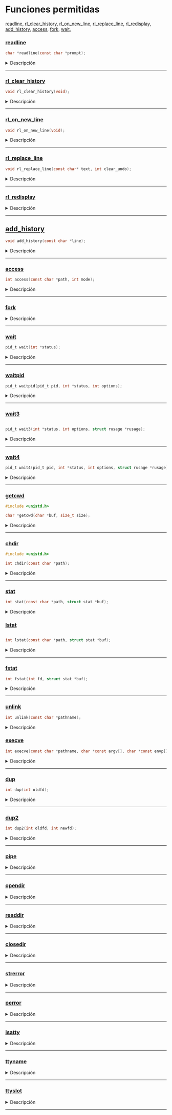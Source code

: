 # Funciones permitidas

[readline](#readline), [rl_clear_history](#rl_clear_history), [rl_on_new_line](#rl_on_new_line), [rl_replace_line](#rl_replace_line), [rl_redisplay](#rl_redisplay), [add_history](#add_history), [access](#access), [fork](#fork), [wait](#wait), 


### [readline](../funciones/permitidas/readline.c)

```c
char *readline(const char *prompt);
```

<details>
  <summary>Descripción</summary>

### [Instalar readline](./../funciones/permitidas/readline.md)

`readline()` esta incluida en la biblioteca `libreadline`, que proporcionan una funcionalidad avanzada para la lectura de líneas de entrada desde el usuario en la línea de comandos.


La función `readline()` lee una línea de entrada desde el usuario y la devuelve como un puntero a una cadena de caracteres dinámicamente asignada en memoria. La sintaxis de la función `readline()` es la siguiente:

- `prompt` es una cadena de caracteres que se muestra en la línea de comandos para indicar que se está esperando la entrada del usuario.

La función `readline()` devuelve un puntero a una cadena de caracteres que contiene la línea de entrada leída. El usuario debe liberar la memoria asignada a esta cadena utilizando la función `free()` cuando ya no se necesite.

</details>

___

### [rl_clear_history](../funciones/permitidas/rl_clear_history.c)

```c
void rl_clear_history(void);
```

<details>
  <summary>Descripción</summary>

La función `rl_clear_history` es una función de la biblioteca de línea de comandos `readline` en C, que se utiliza para borrar el historial de entrada. La función se define en el archivo de encabezado `readline/history.h`.

La función no toma argumentos y no devuelve ningún valor.

La función `rl_clear_history` borra todo el historial de entrada almacenado en la memoria por la biblioteca readline. El historial de entrada se almacena en un archivo oculto en el directorio de inicio del usuario, por lo que borrar el historial con esta función solo borra los datos de la memoria, no del archivo en sí.

Es importante tener en cuenta que la función `rl_clear_history` solo borra el historial de entrada que ha sido almacenado por la biblioteca readline. Si está utilizando otra biblioteca o un enfoque personalizado para manejar la entrada de la línea de comandos, es posible que deba implementar su propia función de limpieza de historial.

</details>

___


### [rl_on_new_line](../funciones/permitidas/rl_on_new_line.c)

```c
void rl_on_new_line(void);
```

<details>
  <summary>Descripción</summary>

La función `rl_on_new_line` es una función de la biblioteca `readline` en C, que se utiliza para notificar a la biblioteca que se ha llegado a una nueva línea en la entrada. La función se define en el archivo de encabezado `readline/readline.h`.

La función no toma argumentos y no devuelve ningún valor.

Cuando se llama a la función `rl_on_new_line`, la biblioteca `readline` procesa la línea actual de entrada y la agrega al historial. También restablece el estado de la línea de entrada a la configuración inicial para la siguiente entrada. Esta función debe llamarse siempre que se completa una línea de entrada y antes de leer una nueva línea de entrada.

</details>

___

### [rl_replace_line](../funciones/permitidas/rl_replace_line.c)

```c
void rl_replace_line(const char* text, int clear_undo);
```

<details>
  <summary>Descripción</summary>

	La función `rl_replace_line` es una función de la biblioteca `readline` en C, que se utiliza para reemplazar la línea actual de entrada con una nueva línea. La función se define en el archivo de encabezado `readline/readline.h`.

La función toma dos argumentos: 

1. `text` es un puntero a una cadena de caracteres que se utilizará para reemplazar la línea actual de entrada.
2. `clear_undo` es un valor booleano (0 o 1) que indica si se deben borrar los datos de deshacer (undo) de la línea actual de entrada antes de reemplazarla.

Cuando se llama a la función `rl_replace_line`, la biblioteca `readline` reemplaza la línea actual de entrada con la cadena de caracteres especificada en `text`. Si `clear_undo` es `1`, se borrarán los datos de deshacer (undo) de la línea actual de entrada. Si `clear_undo` es `0`, los datos de deshacer (undo) permanecerán intactos.

En este ejemplo, utilizamos un ciclo `while` para leer continuamente líneas de entrada utilizando la función `readline`. Después de procesar la entrada, llamamos a la función `rl_replace_line` para reemplazar la línea actual de entrada con una nueva línea que dice "Nueva línea". También especificamos que se deben borrar los datos de deshacer (undo) de la línea actual de entrada utilizando `1` como segundo argumento.

Luego llamamos a la función `rl_redisplay` para redibujar la nueva línea en la consola. Finalmente, liberamos la memoria utilizada por `readline` para la entrada utilizando la función `free`.

</details>

___

### [rl_redisplay](../funciones/permitidas/rl_redisplay.c)

<details>
  <summary>Descripción</summary>

  La función `rl_redisplay()` es parte de la biblioteca `readline` en C y se utiliza para redibujar la línea de entrada actual en la consola. Esto puede ser útil si necesitas actualizar la línea de entrada para que refleje un cambio en el estado del programa, por ejemplo, para mostrar un mensaje de error o para actualizar el prompt.

</details>

___

## [add_history](../funciones/permitidas/add_history.c)

```c
void add_history(const char *line);
```

<details>
  <summary>Descripción</summary>

`add_history` es una función de la biblioteca `readline` que se utiliza para agregar una línea de texto al historial de comandos. El historial de comandos es una lista de comandos previamente ingresados por el usuario, que se puede recuperar y reutilizar en la consola con el uso de teclas de flecha hacia arriba y hacia abajo. 

Donde `line` es un puntero a una cadena de caracteres que representa el comando a agregar al historial.

</details>

___

### [access](../funciones/permitidas/access.c)

```c
int access(const char *path, int mode);
```

<details>
  <summary>Descripción</summary>

se utiliza para verificar si se puede acceder a un archivo o si un archivo existe. La función devuelve un valor entero distinto de cero si se puede acceder al archivo o si el archivo existe, y devuelve cero si no se puede acceder al archivo o si el archivo no existe.

Donde `path` es un puntero a una cadena de caracteres que representa la ruta del archivo a verificar, y `mode` es un conjunto de indicadores que especifican los permisos de acceso a comprobar.

Los valores posibles de `mode` son los siguientes:

- `F_OK`: Verifica si el archivo existe.
- `R_OK`: Verifica si el archivo es legible.
- `W_OK`: Verifica si el archivo es escribible.
- `X_OK`: Verifica si el archivo es ejecutable.

</details>

___

### [fork](../funciones/permitidas/fork.c)

<details>
  <summary>Descripción</summary>

La función `fork()` se utiliza para crear un nuevo proceso a partir del proceso actual. El proceso que llama a `fork()` se conoce como proceso padre y el proceso recién creado se conoce como proceso hijo.

La función `fork()` devuelve un valor entero que representa el resultado de la llamada. Si el valor es negativo, significa que se produjo un error al crear el proceso hijo. Si el valor es cero, significa que la llamada a `fork()` se realizó correctamente en el proceso hijo. Si el valor es positivo, significa que la llamada a `fork()` se realizó correctamente en el proceso padre y el valor devuelto es el ID del proceso hijo.

</details>

___

### [wait](../funciones/permitidas/wait.c)

```c
pid_t wait(int *status);
```

<details>
  <summary>Descripción</summary>

La función `wait` en C es una llamada al sistema que suspende la ejecución del proceso actual hasta que uno de sus procesos hijos finaliza su ejecución. La función `wait` tiene la siguiente sintaxis:

Donde `status` es un puntero a una variable de tipo `int` que contiene información sobre el estado del proceso hijo que finalizó su ejecución.

#### Ejemplo 1: Esperando a un proceso hijo

```c
#include <stdio.h>
#include <stdlib.h>
#include <unistd.h>
#include <sys/wait.h>

int main() {
    pid_t pid = fork();
    
    if (pid == 0) {
        // Este es el proceso hijo
        printf("Soy el proceso hijo\n");
        exit(0);
    } else if (pid > 0) {
        // Este es el proceso padre
        printf("Soy el proceso padre\n");
        wait(NULL);
        printf("El proceso hijo ha finalizado\n");
    } else {
        // Error al crear el proceso hijo
        perror("fork");
        exit(1);
    }
    
    return 0;
}
```

En este ejemplo, se crea un proceso hijo utilizando la función `fork`. El proceso hijo imprime un mensaje y sale de la ejecución utilizando la función `exit`. El proceso padre espera a que el proceso hijo finalice su ejecución utilizando la función `wait`. Una vez que el proceso hijo ha finalizado, el proceso padre imprime un mensaje indicando que el proceso hijo ha finalizado.

#### Ejemplo 2: Manejando el estado de salida del proceso hijo

```c
#include <stdio.h>
#include <stdlib.h>
#include <unistd.h>
#include <sys/wait.h>

int main() {
    pid_t pid = fork();
    int status;
    
    if (pid == 0) {
        // Este es el proceso hijo
        printf("Soy el proceso hijo\n");
        exit(1);
    } else if (pid > 0) {
        // Este es el proceso padre
        printf("Soy el proceso padre\n");
        wait(&status);
        if (WIFEXITED(status)) {
            printf("El proceso hijo ha finalizado con estado %d\n", WEXITSTATUS(status));
        } else {
            printf("El proceso hijo ha finalizado de manera anormal\n");
        }
    } else {
        // Error al crear el proceso hijo
        perror("fork");
        exit(1);
    }
    
    return 0;
}
```

En este ejemplo, se crea un proceso hijo utilizando la función `fork`. El proceso hijo imprime un mensaje y sale de la ejecución con un código de salida de 1 utilizando la función `exit`. El proceso padre espera a que el proceso hijo finalice su ejecución utilizando la función `wait` y obtiene información sobre el estado de salida del proceso hijo utilizando la macro `WIFEXITED`. Si el proceso hijo finalizó de manera normal, se imprime el estado de salida del proceso hijo utilizando la macro `WEXITSTATUS`. Si el proceso hijo finalizó de manera anormal, se imprime un mensaje indicando que el proceso hijo finalizó de manera anormal.

#### Ejemplo 3: Manejando señales del proceso hijo

```c
#include <stdio.h>
#include <stdlib.h>
#include <unistd.h>
#include <signal.h>
#include <sys/wait.h>

void handler(int sig) {
    printf("Se recibió la señal %d\n", sig);
}

int main() {
pid_t pid = fork();
if (pid == 0) {
    // Este es el proceso hijo
    printf("Soy el proceso hijo\n");
    sleep(2);
    printf("Proceso hijo terminando de manera anormal\n");
    raise(SIGTERM);
} else if (pid > 0) {
    // Este es el proceso padre
    printf("Soy el proceso padre\n");
    signal(SIGTERM, handler);
    wait(NULL);
    printf("El proceso hijo ha finalizado\n");
} else {
    // Error al crear el proceso hijo
    perror("fork");
    exit(1);
}
return 0;
}
```
Se crea un proceso hijo utilizando la función `fork`. Si `fork` devuelve 0, se está ejecutando en el proceso hijo, de lo contrario, se está ejecutando en el proceso padre. 

En el proceso hijo, se imprime un mensaje indicando que es el proceso hijo y se espera 2 segundos utilizando la función `sleep`. Luego, se imprime otro mensaje indicando que el proceso hijo está terminando de manera anormal y se envía una señal `SIGTERM` al proceso padre utilizando la función `raise`.

En el proceso padre, se establece un manejador de señal para la señal `SIGTERM` utilizando la función `signal`. Luego, se espera a que el proceso hijo finalice su ejecución utilizando la función `wait`. La función `wait` suspende la ejecución del proceso padre hasta que el proceso hijo haya terminado. Si se pasa NULL como argumento, no se devuelve ninguna información sobre el estado de salida del proceso hijo. Después de que el proceso hijo ha finalizado, se imprime un mensaje indicando que el proceso hijo ha finalizado.

En caso de que haya un error al crear el proceso hijo, se imprime un mensaje de error utilizando la función `perror` y se sale del programa utilizando la función `exit`.

Por último, se devuelve 0 para indicar que el programa ha finalizado correctamente.

</details>

___

### [waitpid](../funciones/permitidas/waitpid.c)

```c
pid_t waitpid(pid_t pid, int *status, int options);
```

<details>
  <summary>Descripción</summary>

  Se utiliza para suspender la ejecución de un proceso padre hasta que uno de sus procesos hijos termine su ejecución. Esta función permite esperar específicamente a un proceso hijo particular o a cualquier proceso hijo, según los parámetros que se le pasen.

- `pid`: El ID del proceso hijo que se desea esperar. Puede tener diferentes valores:
  - Si `pid` es igual a -1, `waitpid` espera a cualquier proceso hijo.
  - Si `pid` es igual a 0, `waitpid` espera a cualquier proceso hijo cuyo grupo de procesos sea igual al del proceso padre.
  - Si `pid` es mayor que 0, `waitpid` espera al proceso hijo con ese ID.

- `status`: Un puntero a una variable entera donde `waitpid` almacenará el estado de salida del proceso hijo. Puede ser `NULL` si no se necesita el estado de salida.

- `options`: Un entero que puede contener varias opciones que afectan el comportamiento de `waitpid`. Puede ser `0` para ninguna opción o utilizar la macro `WNOHANG` para realizar una espera no bloqueante.

**Ejemplo 1: Esperar a cualquier proceso hijo**

En este ejemplo, se utiliza `waitpid` para esperar a que cualquier proceso hijo finalice su ejecución:

```c
#include <sys/types.h>
#include <sys/wait.h>
#include <stdio.h>
#include <stdlib.h>
#include <unistd.h>

int main() {
    pid_t childPid;
    int status;

    childPid = fork();

    if (childPid == 0) {
        // Código del proceso hijo
        printf("Proceso hijo ejecutándose\n");
        sleep(2);
        exit(0);
    } else if (childPid > 0) {
        // Código del proceso padre
        printf("Proceso padre esperando a que el hijo termine\n");
        waitpid(-1, &status, 0);
        printf("Proceso hijo terminado\n");
    } else {
        perror("Error al crear el proceso hijo");
        exit(1);
    }

    return 0;
}
```

</details>

___

### [wait3](../funciones/permitidas/wait3.c)


```c

pid_t wait3(int *status, int options, struct rusage *rusage);
```

<details>
  <summary>Descripción</summary>

 Se utiliza para suspender la ejecución de un proceso padre hasta que uno de sus procesos hijos termine su ejecución y obtener información detallada sobre su estado de salida. Esta función es similar a `waitpid`, pero proporciona más información sobre el estado de salida del proceso hijo.

- `status`: Un puntero a una variable entera donde `wait3` almacenará el estado de salida del proceso hijo. Puede ser `NULL` si no se necesita el estado de salida.

- `options`: Un entero que puede contener varias opciones que afectan el comportamiento de `wait3`. Puede ser `0` para ninguna opción o utilizar la macro `WNOHANG` para realizar una espera no bloqueante.

- `rusage`: Un puntero a una estructura `rusage` donde `wait3` almacenará información detallada sobre el uso de recursos del proceso hijo, como tiempo de CPU, uso de memoria, etc. Puede ser `NULL` si no se necesita esta información.

**Ejemplo 1: Esperar a cualquier proceso hijo y obtener información de uso de recursos**

En este ejemplo, se utiliza `wait3` para esperar a que cualquier proceso hijo finalice su ejecución y obtener información detallada sobre su uso de recursos:

```c
#include <sys/types.h>
#include <sys/wait.h>
#include <stdio.h>
#include <stdlib.h>
#include <unistd.h>
#include <sys/resource.h>

int main() {
    pid_t childPid;
    int status;
    struct rusage usage;

    childPid = fork();

    if (childPid == 0) {
        // Código del proceso hijo
        printf("Proceso hijo ejecutándose\n");
        sleep(2);
        exit(0);
    } else if (childPid > 0) {
        // Código del proceso padre
        printf("Proceso padre esperando a que el hijo termine\n");
        wait3(&status, 0, &usage);
        printf("Proceso hijo terminado\n");
        printf("Uso de recursos del hijo: Tiempo de CPU = %ld segundos, Memoria = %ld KB\n",
               usage.ru_utime.tv_sec, usage.ru_maxrss);
    } else {
        perror("Error al crear el proceso hijo");
        exit(1);
    }

    return 0;
}
```

En este ejemplo, el proceso padre crea un proceso hijo utilizando `fork`. El proceso hijo imprime un mensaje y luego se suspende durante 2 segundos usando `sleep` antes de salir con `exit(0)`. Mientras tanto, el proceso padre llama a `wait3` para esperar a que el proceso hijo termine y obtener información detallada sobre su uso de recursos. El estado de salida del proceso hijo se almacena en la variable `status`, y la información de uso de recursos se almacena en la estructura `usage`. Después de que el proceso hijo termina, el proceso padre imprime un mensaje indicando que el proceso hijo ha terminado, junto con la información de uso de recursos obtenida.

</details>

___

### [wait4](../funciones/permitidas/wait4.c)

```c
pid_t wait4(pid_t pid, int *status, int options, struct rusage *rusage);
```

<details>
  <summary>Descripción</summary>

La función `wait4` en C se utiliza para esperar a un proceso hijo específico o a cualquier proceso hijo, y permite obtener estadísticas de utilización de recursos y proporcionar opciones adicionales. Aquí tienes la sintaxis de la función `wait4`:

- `pid`: El ID del proceso hijo al que se desea esperar. Puede tener diferentes valores:
  - Si `pid` es igual a -1, `wait4` espera a cualquier proceso hijo.
  - Si `pid` es igual a 0, `wait4` espera a cualquier proceso hijo cuyo grupo de procesos sea igual al del proceso padre.
  - Si `pid` es mayor que 0, `wait4` espera al proceso hijo con ese ID.

- `status`: Un puntero a una variable entera donde `wait4` almacenará el estado de salida del proceso hijo. Puede ser `NULL` si no se necesita el estado de salida.

- `options`: Un entero que puede contener varias opciones que afectan el comportamiento de `wait4`. Puede ser `0` para ninguna opción o utilizar macros como `WNOHANG` para realizar una espera no bloqueante o `WUNTRACED` para esperar por procesos detenidos.

- `rusage`: Un puntero a una estructura `rusage` donde `wait4` almacenará información detallada sobre la utilización de recursos del proceso hijo, como tiempo de CPU, uso de memoria, etc. Puede ser `NULL` si no se necesita esta información.

Aquí tienes dos ejemplos de código para ilustrar el uso de la función `wait4`:

**Ejemplo 1: Esperar a cualquier proceso hijo y obtener información de utilización de recursos**

En este ejemplo, utilizamos `wait4` para esperar a que cualquier proceso hijo termine su ejecución y obtener información detallada sobre su utilización de recursos:

```c
#include <sys/types.h>
#include <sys/wait.h>
#include <stdio.h>
#include <stdlib.h>
#include <unistd.h>
#include <sys/resource.h>

int main() {
    pid_t childPid;
    int status;
    struct rusage usage;

    childPid = fork();

    if (childPid == 0) {
        // Código del proceso hijo
        printf("Proceso hijo ejecutándose\n");
        sleep(2);
        exit(0);
    } else if (childPid > 0) {
        // Código del proceso padre
        printf("Proceso padre esperando a que el hijo termine\n");
        wait4(-1, &status, 0, &usage);
        printf("Proceso hijo terminado\n");
        printf("Uso de recursos del hijo: Tiempo de CPU = %ld segundos, Memoria = %ld KB\n",
               usage.ru_utime.tv_sec, usage.ru_maxrss);
    } else {
        perror("Error al crear el proceso hijo");
        exit(1);
    }

    return 0
}

```

</details>

___

### [getcwd](../funciones/permitidas/getcwd.c)

```c
#include <unistd.h>

char *getcwd(char *buf, size_t size);
```

<details>
  <summary>Descripción</summary>

La función `getcwd` en C se utiliza para obtener el directorio de trabajo actual (Current Working Directory, CWD). Permite obtener la ruta absoluta del directorio en el que se encuentra actualmente el programa en ejecución.

- `buf`: Un puntero a un búfer de caracteres donde se almacenará el directorio de trabajo actual. Puede ser `NULL` para que la función asigne automáticamente un búfer.

- `size`: El tamaño del búfer especificado en `buf`.

La función `getcwd` devuelve un puntero a la cadena de caracteres que contiene el directorio de trabajo actual en caso de éxito, o `NULL` en caso de error.


**Ejemplo 1: Obtener el directorio de trabajo actual y mostrarlo por pantalla**

```c
#include <unistd.h>
#include <stdio.h>

int main() {
    char cwd[256];

    if (getcwd(cwd, sizeof(cwd)) != NULL) {
        printf("Directorio de trabajo actual: %s\n", cwd);
    } else {
        perror("Error al obtener el directorio de trabajo actual");
        return 1;
    }

    return 0;
}
```

En este ejemplo, utilizamos `getcwd` para obtener el directorio de trabajo actual y lo almacenamos en el búfer `cwd`. Luego, imprimimos el directorio de trabajo actual por pantalla. Si la función `getcwd` falla, se imprime un mensaje de error utilizando `perror`.

**Ejemplo 2: Cambiar de directorio y obtener el nuevo directorio de trabajo actual**

```c
#include <unistd.h>
#include <stdio.h>

int main() {
    char cwd[256];

    if (chdir("/tmp") == 0) {
        if (getcwd(cwd, sizeof(cwd)) != NULL) {
            printf("Nuevo directorio de trabajo actual: %s\n", cwd);
        } else {
            perror("Error al obtener el directorio de trabajo actual");
            return 1;
        }
    } else {
        perror("Error al cambiar de directorio");
        return 1;
    }

    return 0;
}
```

En este ejemplo, utilizamos `chdir` para cambiar al directorio "/tmp". Luego, utilizamos `getcwd` para obtener el nuevo directorio de trabajo actual y lo almacenamos en el búfer `cwd`. Finalmente, imprimimos el nuevo directorio de trabajo actual por pantalla. Si alguna de las funciones `chdir` o `getcwd` falla, se imprime un mensaje de error utilizando `perror`.

</details>

___

### [chdir](../funciones/permitidas/chdir.c)

```c
#include <unistd.h>

int chdir(const char *path);
```

<details>
  <summary>Descripción</summary>

  La función `chdir` en C se utiliza para cambiar el directorio de trabajo actual (Current Working Directory, CWD) a un directorio especificado. Permite cambiar el directorio en el que se encuentra el programa en ejecución.

- `path`: Una cadena de caracteres que especifica la ruta del directorio al que se desea cambiar. Puede ser una ruta absoluta o relativa.

La función `chdir` devuelve 0 en caso de éxito, indicando que el cambio de directorio se realizó correctamente, o -1 en caso de error.

**Ejemplo 1: Cambiar al directorio "/tmp"**

```c
#include <unistd.h>
#include <stdio.h>

int main() {
    if (chdir("/tmp") == 0) {
        printf("Directorio cambiado correctamente\n");
    } else {
        perror("Error al cambiar el directorio");
        return 1;
    }

    return 0;
}
```

En este ejemplo, utilizamos `chdir` para cambiar al directorio "/tmp". Si el cambio de directorio se realiza correctamente, se imprime un mensaje de éxito por pantalla. Si `chdir` falla, se imprime un mensaje de error utilizando `perror`.

**Ejemplo 2: Cambiar al directorio especificado por el usuario**

```c
#include <unistd.h>
#include <stdio.h>

int main() {
    char path[256];

    printf("Ingrese el directorio al que desea cambiar: ");
    scanf("%s", path);

    if (chdir(path) == 0) {
        printf("Directorio cambiado correctamente\n");
    } else {
        perror("Error al cambiar el directorio");
        return 1;
    }

    return 0;
}
```

En este ejemplo, solicitamos al usuario que ingrese el directorio al que desea cambiar. Almacenamos la entrada del usuario en el búfer `path` y luego utilizamos `chdir` para cambiar al directorio especificado. Si el cambio de directorio se realiza correctamente, se imprime un mensaje de éxito por pantalla. Si `chdir` falla, se imprime un mensaje de error utilizando `perror`.

</details>

___

### [stat](../funciones/permitidas/stat.c)

```c
int stat(const char *path, struct stat *buf);
```

<details>
  <summary>Descripción</summary>

  La función `stat` en C se utiliza para obtener información sobre un archivo o directorio específico. Permite obtener detalles como los permisos, tamaño, tipo de archivo, información de tiempo, etc.

- `path`: Una cadena de caracteres que especifica la ruta del archivo o directorio sobre el cual se desea obtener información.

- `buf`: Un puntero a una estructura `stat` donde se almacenarán los detalles del archivo o directorio.

La función `stat` devuelve 0 en caso de éxito, indicando que se pudo obtener la información correctamente, o -1 en caso de error.

**Ejemplo 1: Obtener información de un archivo existente**

```c
#include <stdio.h>
#include <sys/stat.h>
#include <sys/types.h>
#include <time.h>
#include <unistd.h>

int	main(void)
{
	const char	*path;
	struct stat	fileStat;

	path = "archivo.txt";
	if (stat(path, &fileStat) == 0)
	{
		printf("Información del archivo:\n");
		printf("Tamaño: %lld bytes\n", fileStat.st_size);
		printf("Permisos: %o\n", fileStat.st_mode & 0777);
		printf("Último acceso: %s", ctime(&fileStat.st_atime));
		printf("Última modificación: %s", ctime(&fileStat.st_mtime));
		printf("Último cambio de estado: %s", ctime(&fileStat.st_ctime));
	}
	else
	{
		perror("Error al obtener información del archivo");
		return (1);
	}
	return (0);
}
```

En este ejemplo, utilizamos `stat` para obtener información del archivo "archivo.txt". Si la función `stat` se ejecuta correctamente, imprimimos detalles como el tamaño, los permisos y las fechas de último acceso, modificación y cambio de estado del archivo utilizando la estructura `stat` y las funciones de la biblioteca estándar.

**Ejemplo 2: Verificar la existencia de un directorio**

```c
#include <sys/types.h>
#include <sys/stat.h>
#include <unistd.h>
#include <stdio.h>

int main() {
    const char *path = "directorio";
    struct stat dirStat;

    if (stat(path, &dirStat) == 0) {
        if (S_ISDIR(dirStat.st_mode)) {
            printf("El directorio existe\n");
        } else {
            printf("El directorio no existe\n");
        }
    } else {
        perror("Error al obtener información del directorio");
        return 1;
    }

    return 0;
}
```

En este ejemplo, utilizamos `stat` para obtener información del directorio "directorio". Si la función `stat` se ejecuta correctamente, verificamos si el archivo es un directorio utilizando la macro `S_ISDIR` y la información de permisos de la estructura `stat`. Luego, imprimimos un mensaje indicando si el directorio existe o no.

</details>

### [lstat](../funciones/permitidas/lstat.c)

```c

int lstat(const char *path, struct stat *buf);
```

<details>
  <summary>Descripción</summary>

La función `lstat` en C se utiliza para obtener información sobre un archivo o enlace simbólico específico, sin seguir el enlace simbólico para obtener información sobre el archivo al que apunta.

- `path`: Una cadena de caracteres que especifica la ruta del archivo o enlace simbólico sobre el cual se desea obtener información.

- `buf`: Un puntero a una estructura `stat` donde se almacenarán los detalles del archivo o enlace simbólico.

La función `lstat` devuelve 0 en caso de éxito, indicando que se pudo obtener la información correctamente, o -1 en caso de error.


**Ejemplo 1: Obtener información de un archivo regular**

```c
#include <sys/types.h>
#include <sys/stat.h>
#include <stdio.h>

int main() {
    const char *path = "archivo.txt";
    struct stat fileStat;

    if (lstat(path, &fileStat) == 0) {
        if (S_ISREG(fileStat.st_mode)) {
            printf("El archivo es un archivo regular\n");
            printf("Tamaño: %lld bytes\n", fileStat.st_size);
            printf("Permisos: %o\n", fileStat.st_mode & 0777);
        } else {
            printf("El archivo no es un archivo regular\n");
        }
    } else {
        perror("Error al obtener información del archivo");
        return 1;
    }

    return 0;
}
```

En este ejemplo, utilizamos `lstat` para obtener información del archivo regular "archivo.txt". Si la función `lstat` se ejecuta correctamente, verificamos si el archivo es un archivo regular utilizando la macro `S_ISREG` y la información de permisos de la estructura `stat`. Si es un archivo regular, imprimimos detalles como el tamaño y los permisos del archivo.

**Ejemplo 2: Obtener información de un enlace simbólico**

```c
#include <sys/types.h>
#include <sys/stat.h>
#include <stdio.h>

int main() {
    const char *path = "enlace_simbolico";
    struct stat fileStat;

    if (lstat(path, &fileStat) == 0) {
        if (S_ISLNK(fileStat.st_mode)) {
            printf("El archivo es un enlace simbólico\n");
            printf("Tamaño: %ld bytes\n", fileStat.st_size);
        } else {
            printf("El archivo no es un enlace simbólico\n");
        }
    } else {
        perror("Error al obtener información del enlace simbólico");
        return 1;
    }

    return 0;
}
```

En este ejemplo, utilizamos `lstat` para obtener información del enlace simbólico "enlace_simbolico". Si la función `lstat` se ejecuta correctamente, verificamos si el archivo es un enlace simbólico utilizando la macro `S_ISLNK` y la información de permisos de la estructura `stat`. Si es un enlace simbólico, imprimimos el tamaño del enlace simbólico.

</details>

___

### [fstat](../funciones/permitidas/fstat.c)

```c
int fstat(int fd, struct stat *buf);
```

<details>
  <summary>Descripción</summary>

La función `fstat` en C se utiliza para obtener información sobre un descriptor de archivo específico, proporcionando detalles sobre el archivo asociado al descriptor.

- `fd`: El descriptor de archivo del cual se desea obtener información.

- `buf`: Un puntero a una estructura `stat` donde se almacenarán los detalles del archivo asociado al descriptor.

La función `fstat` devuelve 0 en caso de éxito, indicando que se pudo obtener la información correctamente, o -1 en caso de error.

**Ejemplo 1: Obtener información de un archivo abierto**

```c
#include <sys/types.h>
#include <sys/stat.h>
#include <unistd.h>
#include <fcntl.h>
#include <stdio.h>

int main() {
    int fd = open("archivo.txt", O_RDONLY);
    if (fd == -1) {
        perror("Error al abrir el archivo");
        return 1;
    }

    struct stat fileStat;
    if (fstat(fd, &fileStat) == 0) {
        if (S_ISREG(fileStat.st_mode)) {
            printf("El archivo es un archivo regular\n");
            printf("Tamaño: %ld bytes\n", fileStat.st_size);
            printf("Permisos: %o\n", fileStat.st_mode & 0777);
        } else {
            printf("El archivo no es un archivo regular\n");
        }
    } else {
        perror("Error al obtener información del archivo");
        return 1;
    }

    close(fd);

    return 0;
}
```

En este ejemplo, abrimos el archivo "archivo.txt" utilizando la función `open` y obtenemos un descriptor de archivo `fd`. Luego, utilizamos `fstat` para obtener información del archivo asociado al descriptor. Si la función `fstat` se ejecuta correctamente, verificamos si el archivo es un archivo regular utilizando la macro `S_ISREG` y la información de permisos de la estructura `stat`. Si es un archivo regular, imprimimos detalles como el tamaño y los permisos del archivo.

**Ejemplo 2: Obtener información de la entrada estándar**

```c
#include <sys/types.h>
#include <sys/stat.h>
#include <unistd.h>
#include <stdio.h>

int main() {
    struct stat fileStat;
    if (fstat(STDIN_FILENO, &fileStat) == 0) {
        if (S_ISCHR(fileStat.st_mode)) {
            printf("El descriptor de archivo se refiere a una terminal\n");
        } else {
            printf("El descriptor de archivo no se refiere a una terminal\n");
        }
    } else {
        perror("Error al obtener información del descriptor de archivo");
        return 1;
    }

    return 0;
}
```

En este ejemplo, utilizamos `fstat` para obtener información del descriptor de archivo `STDIN_FILENO`, que representa la entrada estándar. Si la función `fstat` se ejecuta correctamente, verificamos si el descriptor de archivo se refiere a una terminal utilizando la macro `S_ISCHR` y la información de permisos de la estructura `stat`. Si es una terminal, imprimimos un mensaje indicando que el descriptor de archivo se refiere a una terminal.

</details>

___

### [unlink](../funciones/permitidas/unlink.c)

```c
int unlink(const char *pathname);
```

<details>
  <summary>Descripción</summary>

La función `unlink` en C se utiliza para eliminar un archivo del sistema de archivos.

- `pathname`: Una cadena de caracteres que especifica la ruta y nombre del archivo que se desea eliminar.

La función `unlink` devuelve 0 en caso de éxito, indicando que el archivo se eliminó correctamente, o -1 en caso de error.

**Ejemplo 1: Eliminar un archivo existente**

```c
#include <unistd.h>
#include <stdio.h>

int main() {
    const char *filename = "archivo.txt";
    
    if (unlink(filename) == 0) {
        printf("Archivo eliminado exitosamente.\n");
    } else {
        perror("Error al eliminar el archivo");
        return 1;
    }

    return 0;
}
```

En este ejemplo, utilizamos `unlink` para eliminar el archivo "archivo.txt". Si la función `unlink` se ejecuta correctamente, imprimimos un mensaje indicando que el archivo se eliminó exitosamente. En caso de error, utilizamos `perror` para imprimir un mensaje de error detallado.

**Ejemplo 2: Eliminar varios archivos**

```c
#include <unistd.h>
#include <stdio.h>

int main() {
    const char *filenames[] = {"archivo1.txt", "archivo2.txt", "archivo3.txt"};
    int numFiles = sizeof(filenames) / sizeof(filenames[0]);

    for (int i = 0; i < numFiles; i++) {
        if (unlink(filenames[i]) == 0) {
            printf("Archivo %s eliminado exitosamente.\n", filenames[i]);
        } else {
            perror("Error al eliminar el archivo");
            return 1;
        }
    }

    return 0;
}
```

En este ejemplo, utilizamos `unlink` en un bucle para eliminar varios archivos de una vez. Los nombres de los archivos se almacenan en un array `filenames`. Iteramos sobre el array y, para cada archivo, utilizamos `unlink` para eliminarlo. Si la función `unlink` se ejecuta correctamente, imprimimos un mensaje indicando que el archivo se eliminó exitosamente. En caso de error, utilizamos `perror` para imprimir un mensaje de error detallado.

</details>


### [execve](../funciones/permitidas/execve.c)

```c
int execve(const char *pathname, char *const argv[], char *const envp[]);
```

<details>
  <summary>Descripción</summary>

La función `execve` se utiliza para reemplazar la imagen del proceso actual con una nueva imagen de programa. Permite ejecutar un programa específico con argumentos y variables de entorno personalizados.

- `pathname`: Una cadena de caracteres que especifica la ruta y nombre del programa que se desea ejecutar.

- `argv`: Un arreglo de cadenas de caracteres que representan los argumentos pasados al programa. El último elemento del arreglo debe ser `NULL`.

- `envp`: Un arreglo de cadenas de caracteres que representan las variables de entorno pasadas al programa. El último elemento del arreglo debe ser `NULL`.

La función `execve` devuelve -1 en caso de error y, en caso de éxito, no se devuelve ningún valor, ya que el programa actual es reemplazado por el nuevo programa ejecutado.

Aquí tienes dos ejemplos de código que ilustran el uso de la función `execve`:

**Ejemplo 1: Ejecutar un programa con argumentos personalizados**

```c
#include <unistd.h>
#include <stdio.h>

int main() {
    char *const argv[] = {"ls", "-l", NULL};
    char *const envp[] = {NULL};

    if (execve("/bin/ls", argv, envp) == -1) {
        perror("Error al ejecutar el programa");
        return 1;
    }

    return 0;
}
```

En este ejemplo, utilizamos `execve` para ejecutar el programa `ls` con la opción `-l`. Definimos un arreglo `argv` que contiene los argumentos pasados al programa `ls`, donde el primer elemento es el nombre del programa (`ls`), el segundo elemento es la opción `-l` y el último elemento es `NULL`. El arreglo `envp` se define como `NULL` ya que no pasamos variables de entorno personalizadas. Si la función `execve` se ejecuta correctamente, el programa actual será reemplazado por el programa `ls` con los argumentos personalizados.

**Ejemplo 2: Ejecutar un programa con variables de entorno personalizadas**

```c
#include <unistd.h>
#include <stdio.h>

int main() {
    char *const argv[] = {"echo", "Hello, World!", NULL};
    char *const envp[] = {"CUSTOM_VAR=OpenAI", NULL};

    if (execve("/bin/echo", argv, envp) == -1) {
        perror("Error al ejecutar el programa");
        return 1;
    }

    return 0;
}
```

En este ejemplo, utilizamos `execve` para ejecutar el programa `echo` con el argumento `"Hello, World!"` y una variable de entorno personalizada `"CUSTOM_VAR"` establecida en `"OpenAI"`. Definimos el arreglo `argv` con el nombre del programa y el argumento, y el arreglo `envp` con la variable de entorno personalizada. Si la función `execve` se ejecuta correctamente, el programa actual será reemplazado por el programa `echo` con el argumento y la variable de entorno personalizados.

Ten en cuenta que el programa que se intenta ejecutar debe tener los permisos de ejecución adecuados y la ruta completa debe ser especificada en `pathname`. Además, debes tener cuidado al utilizar `

</details>

___

### [dup](../funciones/permitidas/dup.c)

```c
int dup(int oldfd);
```

<details>
  <summary>Descripción</summary>

La función `dup` en C se utiliza para duplicar un descriptor de archivo existente. Crea una nueva entrada en la tabla de descriptores de archivo del proceso y devuelve un nuevo descriptor de archivo que hace referencia al mismo archivo o flujo que el descriptor original.

- `oldfd`: El descriptor de archivo que se desea duplicar.

La función `dup` devuelve el nuevo descriptor de archivo en caso de éxito, o -1 en caso de error.

Aquí tienes dos ejemplos de código que ilustran el uso de la función `dup`:

**Ejemplo 1: Duplicar un descriptor de archivo**

```c
#include <unistd.h>
#include <fcntl.h>
#include <stdio.h>

int main() {
    int fd = open("archivo.txt", O_RDONLY);
    if (fd == -1) {
        perror("Error al abrir el archivo");
        return 1;
    }

    int newfd = dup(fd);
    if (newfd == -1) {
        perror("Error al duplicar el descriptor de archivo");
        return 1;
    }

    printf("Descriptor de archivo original: %d\n", fd);
    printf("Nuevo descriptor de archivo: %d\n", newfd);

    close(fd);
    close(newfd);

    return 0;
}
```

En este ejemplo, abrimos el archivo "archivo.txt" utilizando la función `open` y obtenemos un descriptor de archivo `fd`. Luego, utilizamos `dup` para duplicar el descriptor `fd` y obtener un nuevo descriptor `newfd`. Imprimimos ambos descriptores de archivo para verificar que son diferentes. Luego, cerramos ambos descriptores de archivo.

</details>

___

### [dup2](../funciones/dup2.c)


```c
int dup2(int oldfd, int newfd);
```

<details>
  <summary>Descripción</summary>

La función `dup2` en C se utiliza para duplicar un descriptor de archivo existente en otro descriptor de archivo específico. Permite especificar un descriptor de archivo de destino en lugar de dejar que el sistema operativo seleccione automáticamente el siguiente descriptor disponible.

- `oldfd`: El descriptor de archivo que se desea duplicar.
- `newfd`: El descriptor de archivo de destino donde se colocará la duplicación.

La función `dup2` devuelve el nuevo descriptor de archivo en caso de éxito, o -1 en caso de error.


**Ejemplo 1: Redirigir la salida estándar a un archivo**

```c
#include <unistd.h>
#include <fcntl.h>
#include <stdio.h>

int main() {
    int fd = open("salida.txt", O_WRONLY | O_CREAT | O_TRUNC, 0666);
    if (fd == -1) {
        perror("Error al abrir el archivo");
        return 1;
    }

    if (dup2(fd, STDOUT_FILENO) == -1) {
        perror("Error al redirigir la salida estándar");
        return 1;
    }

    printf("Este texto se escribirá en el archivo salida.txt\n");

    close(fd);

    return 0;
}
```

En este ejemplo, abrimos el archivo "salida.txt" utilizando la función `open` en modo de escritura (`O_WRONLY`). Si el archivo no existe, se crea. Si ya existe, se trunca a un tamaño de cero. Obtenemos un descriptor de archivo `fd` para este archivo.

Luego, utilizamos `dup2` para duplicar el descriptor `fd` y asignarlo al descriptor de archivo de la salida estándar (`STDOUT_FILENO`). De esta manera, cualquier salida escrita en `stdout` se redirigirá al archivo "salida.txt". En este ejemplo, utilizamos `printf` para imprimir un mensaje, pero en lugar de mostrarse en la consola, se escribirá en el archivo.

Cerramos el descriptor de archivo `fd` ya que no lo necesitamos más.

**Ejemplo 2: Duplicar un descriptor de archivo en un descriptor específico**

```c
#include <unistd.h>
#include <fcntl.h>
#include <stdio.h>

int main() {
    int fd = open("archivo.txt", O_RDONLY);
    if (fd == -1) {
        perror("Error al abrir el archivo");
        return 1;
    }

    int newfd = open("copia.txt", O_WRONLY | O_CREAT | O_TRUNC, 0666);
    if (newfd == -1) {
        perror("Error al abrir el archivo de destino");
        return 1;
    }

    if (dup2(fd, newfd) == -1) {
        perror("Error al duplicar el descriptor de archivo");
        return 1;
    }

    printf("Archivo duplicado exitosamente.\n");

    close(fd);
    close(newfd);

    return 0;
}
```

En este ejemplo, abrimos el archivo "archivo.txt" en modo de lectura (`O_RDONLY`) y obtenemos un descriptor de archivo `fd`. Luego, abrimos el archivo "copia.txt" en modo de escritura (`O_WRONLY | O_CREAT | O_TRUNC`) y obtenemos un nuevo descriptor de archivo `new
</details>

___

### [pipe](../funciones/permitidas/pipe.c)

<details>
  <summary>Descripción</summary>

La función `pipe` se utiliza para crear una tubería o canal de comunicación unidireccional entre dos procesos. Permite la transferencia de datos de un proceso a otro, donde un proceso actúa como el escritor (productor) y el otro proceso actúa como el lector (consumidor) de los datos.

**Ejemplo 1: Comunicación entre procesos padre e hijo**

En este ejemplo, se crea una tubería entre un proceso padre y un proceso hijo. El proceso hijo enviará un mensaje al proceso padre a través de la tubería, y el proceso padre lo leerá y lo imprimirá en la salida estándar.

```c
#include <stdio.h>
#include <unistd.h>
#include <stdlib.h>
#include <string.h>

int main() {
    int fd[2]; // Arreglo de descriptores de archivo para la tubería
    char message[] = "Hola desde el proceso hijo";

    if (pipe(fd) == -1) {
        perror("Error al crear la tubería");
        exit(EXIT_FAILURE);
    }

    pid_t pid = fork();
    if (pid == -1) {
        perror("Error al crear el proceso hijo");
        exit(EXIT_FAILURE);
    }

    if (pid == 0) {
        // Proceso hijo
        close(fd[0]); // Cierra el extremo de lectura de la tubería

        write(fd[1], message, strlen(message) + 1); // Escribe el mensaje en la tubería

        close(fd[1]); // Cierra el extremo de escritura de la tubería

        exit(EXIT_SUCCESS);
    } else {
        // Proceso padre
        close(fd[1]); // Cierra el extremo de escritura de la tubería

        char received_message[100];
        read(fd[0], received_message, sizeof(received_message)); // Lee el mensaje de la tubería

        printf("Mensaje recibido: %s\n", received_message);

        close(fd[0]); // Cierra el extremo de lectura de la tubería
    }

    return 0;
}
```

En este ejemplo, se utiliza `pipe` para crear la tubería en el arreglo `fd`. El proceso padre cierra el extremo de escritura de la tubería (`fd[1]`) y lee el mensaje del extremo de lectura de la tubería (`fd[0]`). El proceso hijo cierra el extremo de lectura de la tubería (`fd[0]`) y escribe el mensaje en el extremo de escritura de la tubería (`fd[1]`).

**Ejemplo 2: Comunicación entre procesos mediante redirección**

En este ejemplo, se redirige la salida de un proceso hijo hacia la entrada de otro proceso padre utilizando `pipe`.

```c
#include <stdio.h>
#include <unistd.h>
#include <stdlib.h>

int main() {
    int fd[2]; // Arreglo de descriptores de archivo para la tubería

    if (pipe(fd) == -1) {
        perror("Error al crear la tubería");
        exit(EXIT_FAILURE);
    }

    pid_t pid = fork();
    if (pid == -1) {
        perror("Error al crear el proceso hijo");
        exit(EXIT_FAILURE);
    }

    if (pid == 0) {
        // Proceso hijo
                close(fd[0]); // Cierra el extremo de lectura de la tubería

        dup2(fd[1], STDOUT_FILENO); // Redirige la salida estándar al extremo de escritura de la tubería

        // Ejecuta el comando 'ls' y redirige su salida al proceso padre
        execlp("ls", "ls", NULL);

        close(fd[1]); // Cierra el extremo de escritura de la tubería

        exit(EXIT_SUCCESS);
    } else {
        // Proceso padre
        close(fd[1]); // Cierra el extremo de escritura de la tubería

        dup2(fd[0], STDIN_FILENO); // Redirige la entrada estándar al extremo de lectura de la tubería

        // Lee y muestra la salida del proceso hijo
        char buffer[256];
        ssize_t bytesRead;
        while ((bytesRead = read(STDIN_FILENO, buffer, sizeof(buffer))) > 0) {
            write(STDOUT_FILENO, buffer, bytesRead);
        }

        close(fd[0]); // Cierra el extremo de lectura de la tubería
    }

    return 0;
}
```

En este ejemplo, se utiliza `pipe` para crear la tubería en el arreglo `fd`. El proceso hijo cierra el extremo de lectura de la tubería (`fd[0]`) y redirige su salida estándar al extremo de escritura de la tubería (`fd[1]`) utilizando `dup2`. Luego, ejecuta el comando "ls" utilizando `execlp`, lo cual redirige la salida del comando hacia el proceso padre. El proceso padre cierra el extremo de escritura de la tubería (`fd[1]`) y redirige su entrada estándar al extremo de lectura de la tubería (`fd[0]`) utilizando `dup2`. Luego, lee los datos del proceso hijo desde la entrada estándar y los muestra en la salida estándar.

</details>

___

### [opendir](../funciones/permitidas/opendir.c)

<details>
  <summary>Descripción</summary>

Se utiliza para abrir un directorio y obtener un puntero a una estructura `DIR` que representa dicho directorio. Proporciona una forma de acceder a los archivos y subdirectorios contenidos en el directorio abierto.

**Ejemplo 1: Listar archivos de un directorio**

En este ejemplo, se utiliza `opendir` para abrir un directorio y luego se recorren los archivos y subdirectorios contenidos en él utilizando la función `readdir`.

```c
#include <stdio.h>
#include <dirent.h>

int main() {
    DIR *dir;
    struct dirent *entry;

    dir = opendir("directorio/"); // Reemplaza "directorio/" con la ruta de tu directorio

    if (dir == NULL) {
        perror("Error al abrir el directorio");
        return 1;
    }

    while ((entry = readdir(dir)) != NULL) {
        printf("%s\n", entry->d_name);
    }

    closedir(dir);

    return 0;
}
```

En este ejemplo, se abre el directorio utilizando `opendir`, pasando la ruta del directorio como argumento. Si `opendir` devuelve un puntero nulo, indica que hubo un error al abrir el directorio. Luego, se utiliza un bucle while y la función `readdir` para obtener cada entrada del directorio (`struct dirent`) y mostrar el nombre de archivo o subdirectorio (`d_name`) en la salida estándar. Finalmente, se cierra el directorio utilizando `closedir`.

**Ejemplo 2: Verificar si un directorio existe**

En este ejemplo, se utiliza `opendir` para intentar abrir un directorio. Si `opendir` tiene éxito, significa que el directorio existe; de lo contrario, indica que no existe.

```c
#include <stdio.h>
#include <stdbool.h>
#include <dirent.h>

bool directoryExists(const char *path) {
    DIR *dir = opendir(path);

    if (dir) {
        closedir(dir);
        return true;
    }

    return false;
}

int main() {
    const char *path = "directorio/"; // Reemplaza "directorio/" con la ruta de tu directorio

    if (directoryExists(path)) {
        printf("El directorio existe.\n");
    } else {
        printf("El directorio no existe.\n");
    }

    return 0;
}
```

En este ejemplo, se define una función `directoryExists` que utiliza `opendir` para intentar abrir el directorio especificado por la ruta. Si `opendir` tiene éxito, se cierra el directorio y la función devuelve `true`, lo que indica que el directorio existe. Si `opendir` devuelve un puntero nulo, la función devuelve `false`, lo que indica que el directorio no existe. En la función `main`, se llama a `directoryExists` para verificar si el directorio existe y se muestra un mensaje apropiado en la salida estándar.

</details>

___

### [readdir](../funciones/readdir.c)

<details>
  <summary>Descripción</summary>

Se utiliza para leer las entradas de un directorio abierto previamente utilizando la función `opendir`. Proporciona una forma de acceder a los archivos y subdirectorios contenidos en el directorio.

**Ejemplo 1: Listar archivos de un directorio**

Este ejemplo muestra cómo utilizar `readdir` para obtener y mostrar los nombres de los archivos y subdirectorios contenidos en un directorio.

```c
#include <stdio.h>
#include <dirent.h>

int main() {
    DIR *dir;
    struct dirent *entry;

    dir = opendir("directorio/"); // Reemplaza "directorio/" con la ruta de tu directorio

    if (dir == NULL) {
        perror("Error al abrir el directorio");
        return 1;
    }

    while ((entry = readdir(dir)) != NULL) {
        printf("%s\n", entry->d_name);
    }

    closedir(dir);

    return 0;
}
```

En este ejemplo, se abre el directorio utilizando `opendir`, pasando la ruta del directorio como argumento. Si `opendir` devuelve un puntero nulo, indica que hubo un error al abrir el directorio. Luego, se utiliza un bucle while para llamar a `readdir` en cada iteración y obtener la siguiente entrada del directorio (`struct dirent`). El nombre del archivo o subdirectorio se accede a través del miembro `d_name` de la estructura `dirent`. En este ejemplo, simplemente se muestra el nombre en la salida estándar. Finalmente, se cierra el directorio utilizando `closedir`.

**Ejemplo 2: Filtrar archivos por extensión**

Este ejemplo muestra cómo utilizar `readdir` para filtrar y mostrar solo los archivos con una extensión específica en un directorio.

```c
#include <stdio.h>
#include <string.h>
#include <dirent.h>

int main() {
    DIR *dir;
    struct dirent *entry;
    const char *extension = ".txt"; // Extensión a filtrar

    dir = opendir("directorio/"); // Reemplaza "directorio/" con la ruta de tu directorio

    if (dir == NULL) {
        perror("Error al abrir el directorio");
        return 1;
    }

    while ((entry = readdir(dir)) != NULL) {
        if (entry->d_type == DT_REG && strstr(entry->d_name, extension) != NULL) {
            printf("%s\n", entry->d_name);
        }
    }

    closedir(dir);

    return 0;
}
```

En este ejemplo, se abre el directorio utilizando `opendir`, pasando la ruta del directorio como argumento. Si `opendir` devuelve un puntero nulo, indica que hubo un error al abrir el directorio. Luego, se utiliza un bucle while para llamar a `readdir` en cada iteración y obtener la siguiente entrada del directorio (`struct dirent`). Se utiliza la condición `entry->d_type == DT_REG` para filtrar solo los archivos regulares (no directorios ni enlaces simbólicos). Luego, se utiliza `strstr` para verificar si el nombre del archivo contiene la extensión deseada. Si se cumple ambas condiciones, se muestra el nombre del archivo en la salida estándar. Finalmente, se cierra el directorio utilizando `
</details>

___

### [closedir](../funciones/permitidas/closedir.c)

<details>
  <summary>Descripción</summary>

  La función `closedir` se utiliza para cerrar un directorio previamente abierto utilizando la función `opendir`. Permite liberar los recursos asociados al directorio después de haber terminado de trabajar con él.

**Ejemplo 1: Listar archivos de un directorio**

```c
#include <stdio.h>
#include <dirent.h>

int main() {
    DIR *dir;
    struct dirent *entry;

    dir = opendir("directorio/"); // Reemplaza "directorio/" con la ruta de tu directorio

    if (dir == NULL) {
        perror("Error al abrir el directorio");
        return 1;
    }

    while ((entry = readdir(dir)) != NULL) {
        printf("%s\n", entry->d_name);
    }

    closedir(dir); // Cerrar el directorio

    return 0;
}
```

En este ejemplo, se abre el directorio utilizando `opendir`, pasando la ruta del directorio como argumento. Si `opendir` devuelve un puntero nulo, indica que hubo un error al abrir el directorio. Luego, se utiliza un bucle while y la función `readdir` para obtener cada entrada del directorio (`struct dirent`) y mostrar el nombre de archivo o subdirectorio (`d_name`) en la salida estándar. Finalmente, se cierra el directorio utilizando `closedir`.

**Ejemplo 2: Verificar si un directorio existe**

En este ejemplo, se utiliza `opendir` para intentar abrir un directorio y se verifica si el directorio existe utilizando `closedir`.

```c
#include <stdio.h>
#include <stdbool.h>
#include <dirent.h>

bool directoryExists(const char *path) {
    DIR *dir = opendir(path);

    if (dir) {
        closedir(dir); // Cerrar el directorio
        return true;
    }

    return false;
}

int main() {
    const char *path = "directorio/"; // Reemplaza "directorio/" con la ruta de tu directorio

    if (directoryExists(path)) {
        printf("El directorio existe.\n");
    } else {
        printf("El directorio no existe.\n");
    }

    return 0;
}
```

En este ejemplo, se define una función `directoryExists` que utiliza `opendir` para intentar abrir el directorio especificado por la ruta. Si `opendir` tiene éxito, se cierra el directorio utilizando `closedir` y la función devuelve `true`, lo que indica que el directorio existe. Si `opendir` devuelve un puntero nulo, la función devuelve `false`, lo que indica que el directorio no existe. En la función `main`, se llama a `directoryExists` para verificar si el directorio existe y se muestra un mensaje apropiado en la salida estándar.

</details>

___

### [strerror](../funciones/permitidas/strerror.c)

<details>
  <summary>Descripción</summary>

La función `strerror` se utiliza para obtener una cadena de caracteres que describe el último error ocurrido en el programa. Proporciona una forma de obtener información más detallada sobre el motivo de un error específico.

**Ejemplo 1: Manejo de errores en la apertura de un archivo**

```c
#include <stdio.h>
#include <string.h>
#include <errno.h>

int main() {
    FILE *file = fopen("archivo_no_existente.txt", "r");

    if (file == NULL) {
        fprintf(stderr, "Error al abrir el archivo: %s\n", strerror(errno));
        return 1;
    }

    // Resto del código para trabajar con el archivo

    fclose(file);

    return 0;
}
```

En este ejemplo, se intenta abrir un archivo llamado "archivo_no_existente.txt" en modo lectura utilizando `fopen`. Si `fopen` devuelve un puntero nulo, indica que hubo un error al abrir el archivo. Luego, se utiliza `strerror` para obtener una cadena de caracteres que describe el error ocurrido, y se muestra este mensaje de error en la salida de error estándar utilizando `fprintf`. El código `errno` es una variable global que contiene el número de error del último error ocurrido. Al pasar `errno` a `strerror`, se obtiene una cadena de caracteres con una descripción legible del error. Finalmente, el programa retorna con un código de error.

**Ejemplo 2: Manejo de errores en la asignación de memoria**

```c
#include <stdio.h>
#include <string.h>
#include <stdlib.h>
#include <errno.h>

int main() {
    int *ptr = malloc(1000000000000); // Intenta asignar una cantidad excesiva de memoria

    if (ptr == NULL) {
        fprintf(stderr, "Error al asignar memoria: %s\n", strerror(errno));
        return 1;
    }

    // Resto del código para trabajar con el puntero asignado

    free(ptr);

    return 0;
}
```

En este ejemplo, se intenta asignar una cantidad excesiva de memoria utilizando `malloc`. Si `malloc` devuelve un puntero nulo, indica que hubo un error en la asignación de memoria. Luego, se utiliza `strerror` para obtener una cadena de caracteres que describe el error ocurrido, y se muestra este mensaje de error en la salida de error estándar utilizando `fprintf`. Al igual que en el ejemplo anterior, se utiliza `errno` para obtener el número de error y pasarlo a `strerror`. Finalmente, el programa retorna con un código de error.

</details>

___

### [perror](../funciones/permitidas/perror.c)

<details>
  <summary>Descripción</summary>

  La función `perror` se utiliza para imprimir un mensaje de error descriptivo basado en el valor de `errno`. Proporciona una forma conveniente de mostrar información sobre el último error ocurrido en el programa.

**Ejemplo 1: Manejo de errores en la apertura de un archivo**

En este ejemplo, se utiliza `perror` para imprimir un mensaje de error descriptivo cuando ocurre un error durante la apertura de un archivo.

```c
#include <stdio.h>
#include <errno.h>

int main() {
    FILE *file = fopen("archivo_no_existente.txt", "r");

    if (file == NULL) {
        perror("Error al abrir el archivo");
        return 1;
    }

    // Resto del código para trabajar con el archivo

    fclose(file);

    return 0;
}
```

En este ejemplo, se intenta abrir un archivo llamado "archivo_no_existente.txt" en modo lectura utilizando `fopen`. Si `fopen` devuelve un puntero nulo, indica que hubo un error al abrir el archivo. Luego, se llama a `perror` pasando un mensaje descriptivo como argumento. `perror` imprimirá este mensaje seguido de una descripción del error específico basado en el valor de `errno`. Finalmente, el programa retorna con un código de error.

</details>

___

### [isatty](../funciones/permitidas/isatty.c)

<details>
  <summary>Descripción</summary>

  La función `isatty` se utiliza para determinar si un descriptor de archivo se asocia con un terminal interactivo. Devuelve un valor distinto de cero si el descriptor de archivo se asocia con un terminal, y devuelve 0 si no es así.

**Ejemplo 1: Comprobación de la entrada estándar**

En este ejemplo, se utiliza `isatty` para determinar si la entrada estándar (`stdin`) se asocia con un terminal.

```c
#include <stdio.h>
#include <unistd.h>

int main() {
    if (isatty(fileno(stdin))) {
        printf("La entrada estándar es un terminal interactivo.\n");
    } else {
        printf("La entrada estándar no es un terminal interactivo.\n");
    }

    return 0;
}
```

En este ejemplo, se utiliza `fileno` para obtener el descriptor de archivo correspondiente a la entrada estándar (`stdin`), y luego se pasa este descriptor de archivo a `isatty`. Si `isatty` devuelve un valor distinto de cero, indica que `stdin` está asociado con un terminal, por lo que se muestra un mensaje apropiado en la salida estándar.

**Ejemplo 2: Comprobación de la salida estándar**

En este ejemplo, se utiliza `isatty` para determinar si la salida estándar (`stdout`) se asocia con un terminal.

```c
#include <stdio.h>
#include <unistd.h>

int main() {
    if (isatty(fileno(stdout))) {
        printf("La salida estándar es un terminal interactivo.\n");
    } else {
        printf("La salida estándar no es un terminal interactivo.\n");
    }

    return 0;
}
```

En este ejemplo, se utiliza `fileno` para obtener el descriptor de archivo correspondiente a la salida estándar (`stdout`), y luego se pasa este descriptor de archivo a `isatty`. Si `isatty` devuelve un valor distinto de cero, indica que `stdout` está asociado con un terminal, por lo que se muestra un mensaje apropiado en la salida estándar.

Estos ejemplos ilustran el uso básico de la función `isatty` en C para determinar si un descriptor de archivo está asociado con un terminal interactivo. Esto puede ser útil para realizar acciones diferentes según si el programa se está ejecutando en un entorno interactivo o en un contexto no interactivo, como en un redireccionamiento de entrada/salida.
</details>

___

### [ttyname](../funciones/permitidas/ttyname.c)

<details>
  <summary>Descripción</summary>

La función `ttyname` se utiliza para obtener el nombre del dispositivo de terminal asociado con un descriptor de archivo de terminal. Devuelve un puntero al nombre del dispositivo de terminal si se puede determinar, y devuelve `NULL` si no se puede determinar. 

**Ejemplo 1: Obtención del nombre del terminal interactivo de entrada**

En este ejemplo, se utiliza `ttyname` para obtener el nombre del dispositivo de terminal asociado con la entrada estándar (`stdin`) si `stdin` está asociado con un terminal.

```c
#include <stdio.h>
#include <unistd.h>

int main() {
    char *name = ttyname(fileno(stdin));
    if (name != NULL) {
        printf("El nombre del dispositivo de terminal de entrada es: %s\n", name);
    } else {
        printf("La entrada estándar no está asociada con un dispositivo de terminal.\n");
    }

    return 0;
}
```

En este ejemplo, se utiliza `fileno` para obtener el descriptor de archivo correspondiente a la entrada estándar (`stdin`), y luego se pasa este descriptor de archivo a `ttyname`. Si `ttyname` devuelve un puntero distinto de `NULL`, indica que `stdin` está asociado con un terminal, por lo que se muestra el nombre del dispositivo de terminal en la salida estándar.

**Ejemplo 2: Obtención del nombre del terminal interactivo de salida**

En este ejemplo, se utiliza `ttyname` para obtener el nombre del dispositivo de terminal asociado con la salida estándar (`stdout`) si `stdout` está asociado con un terminal.

```c
#include <stdio.h>
#include <unistd.h>

int main() {
    char *name = ttyname(fileno(stdout));
    if (name != NULL) {
        printf("El nombre del dispositivo de terminal de salida es: %s\n", name);
    } else {
        printf("La salida estándar no está asociada con un dispositivo de terminal.\n");
    }

    return 0;
}
```

En este ejemplo, se utiliza `fileno` para obtener el descriptor de archivo correspondiente a la salida estándar (`stdout`), y luego se pasa este descriptor de archivo a `ttyname`. Si `ttyname` devuelve un puntero distinto de `NULL`, indica que `stdout` está asociado con un terminal, por lo que se muestra el nombre del dispositivo de terminal en la salida estándar.

</details>

___

### [ttyslot](../funciones/permitidas/ttyslot.c)

<details>
  <summary>Descripción</summary>

La función `ttyslot` se utiliza para obtener el número de la ranura (slot) en la tabla de terminales del archivo `/etc/ttys`. Esta función se utiliza principalmente en sistemas Unix para determinar el índice del terminal asociado con el proceso actual.


En este ejemplo, se utiliza `ttyslot` para obtener el número de ranura del terminal actual y luego se utiliza ese número para obtener información adicional del terminal utilizando la función `getttyent`.

```c
#include <stdio.h>
#include <stdlib.h>
#include <unistd.h>
#include <ttyent.h>

int main() {
    int slot = ttyslot();
    if (slot == -1) {
        perror("Error al obtener el número de ranura del terminal");
        return 1;
    }

    struct ttyent *tty = getttyent();
    if (tty == NULL) {
        perror("Error al obtener la información del terminal");
        return 1;
    }

    printf("El terminal asociado con la ranura %d es: %s\n", slot, tty->ty_name);

    endttyent();

    return 0;
}
```

En este ejemplo, se obtiene el número de ranura del terminal actual utilizando `ttyslot`. Luego, se utiliza ese número para llamar a `getttyent`, que devuelve un puntero a una estructura `ttyent` que contiene información adicional del terminal asociado con la ranura. Si `getttyent` devuelve `NULL`, indica que ocurrió un error al obtener la información del terminal. En caso contrario, se muestra el nombre del terminal en la salida estándar utilizando `tty->ty_name`. Finalmente, se llama a `endttyent` para cerrar el archivo `/etc/ttys` y liberar los recursos.

</details>

___